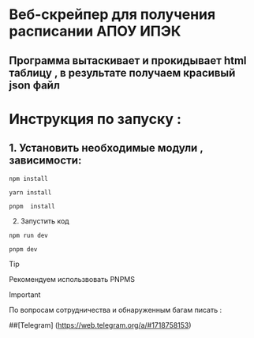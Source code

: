 # Веб-скрейпер для получения расписании АПОУ ИПЭК
## Программа вытаскивает и прокидывает html таблицу , в результате получаем красивый json файл


# Инструкция по запуску :
## 1. Установить необходимые модули , зависимости:
```
npm install

yarn install

pnpm  install

```
2. Запустить код
```
npm run dev

pnpm dev
```
> [!TIP]
> Рекомендуем использвовать PNPMS

> [!IMPORTANT]
> По вопросам сотрудничества и обнаруженным багам писать :

##[Telegram] (https://web.telegram.org/a/#1718758153)
